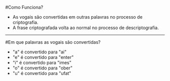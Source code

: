 #Como Funciona?
- As vogais são convertidas em outras palavras no processo de criptografia.
- A frase criptografada volta ao normal no processo de descriptografia.
---
#Em que palavras as vogais são convertidas?
- "a" é convertido para "ai"
- "e" é convertido para "enter"
- "i" é convertido para "imes"
- "o" é convertido para "ober"
- "u" é convertido para "ufat"
